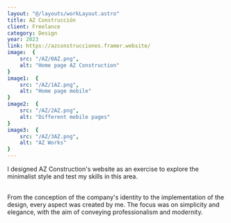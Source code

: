 ```yaml
---
layout: "@/layouts/workLayout.astro"
title: AZ Construcción
client: Freelance
category: Design
year: 2023
link: https://azconstrucciones.framer.website/
image:  {
    src: "/AZ/0AZ.png",
    alt: "Home page AZ Construction"
}
image1:  {
    src: "/AZ/1AZ.png",
    alt: "Home page mobile"
}
image2:  {
    src: "/AZ/2AZ.png",
    alt: "Different mobile pages"
}
image3:  {
    src: "/AZ/3AZ.png",
    alt: "AZ Works"
}
---
```


I designed AZ Construction's website as an exercise to explore the minimalist style and test my skills in this area. 

\
From the conception of the company's identity to the implementation of the design, every aspect was created by me. The focus was on simplicity and elegance, with the aim of conveying professionalism and modernity.